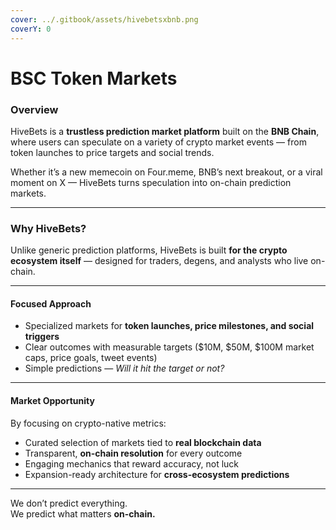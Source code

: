 ```yaml
---
cover: ../.gitbook/assets/hivebetsxbnb.png
coverY: 0
---
```


# BSC Token Markets

### **Overview**

HiveBets is a **trustless prediction market platform** built on the **BNB Chain**, where users can speculate on a variety of crypto market events — from token launches to price targets and social trends.

Whether it’s a new memecoin on Four.meme, BNB’s next breakout, or a viral moment on X — HiveBets turns speculation into on-chain prediction markets.

***

### **Why HiveBets?**

Unlike generic prediction platforms, HiveBets is built **for the crypto ecosystem itself** — designed for traders, degens, and analysts who live on-chain.

***

#### **Focused Approach**

* Specialized markets for **token launches, price milestones, and social triggers**
* Clear outcomes with measurable targets ($10M, $50M, $100M market caps, price goals, tweet events)
* Simple predictions — _Will it hit the target or not?_

***

#### **Market Opportunity**

By focusing on crypto-native metrics:

* Curated selection of markets tied to **real blockchain data**
* Transparent, **on-chain resolution** for every outcome
* Engaging mechanics that reward accuracy, not luck
* Expansion-ready architecture for **cross-ecosystem predictions**

***

We don’t predict everything.\
We predict what matters **on-chain.**
